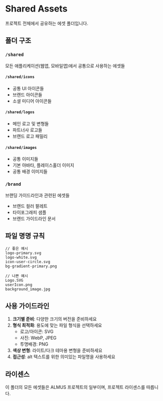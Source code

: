 # Shared Assets

프로젝트 전체에서 공유하는 에셋 폴더입니다.

## 폴더 구조

### `/shared`
모든 애플리케이션(웹앱, 모바일앱)에서 공통으로 사용하는 에셋들

#### `/shared/icons`
- 공통 UI 아이콘들
- 브랜드 아이콘들
- 소셜 미디어 아이콘들

#### `/shared/logos`
- 메인 로고 및 변형들
- 파트너사 로고들
- 브랜드 로고 패밀리

#### `/shared/images`
- 공통 이미지들
- 기본 아바타, 플레이스홀더 이미지
- 공통 배경 이미지들

### `/brand`
브랜딩 가이드라인과 관련된 에셋들
- 브랜드 컬러 팔레트
- 타이포그래피 샘플
- 브랜드 가이드라인 문서

## 파일 명명 규칙

```
// 좋은 예시
logo-primary.svg
logo-white.svg
icon-user-circle.svg
bg-gradient-primary.png

// 나쁜 예시
Logo.SVG
userIcon.png
background_image.jpg
```

## 사용 가이드라인

1. **크기별 준비**: 다양한 크기의 버전을 준비하세요
2. **형식 최적화**: 용도에 맞는 파일 형식을 선택하세요
   - 로고/아이콘: SVG
   - 사진: WebP, JPEG
   - 투명배경: PNG
3. **색상 변형**: 라이트/다크 테마용 변형을 준비하세요
4. **접근성**: alt 텍스트를 위한 의미있는 파일명을 사용하세요

## 라이센스

이 폴더의 모든 에셋들은 ALMUS 프로젝트의 일부이며, 
프로젝트 라이센스를 따릅니다.